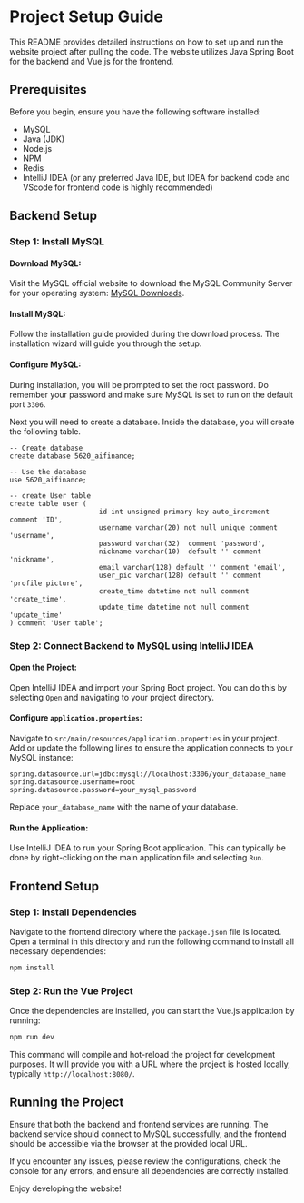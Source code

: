 # Project Setup Guide

This README provides detailed instructions on how to set up and run the website project after pulling the code. The website utilizes Java Spring Boot for the backend and Vue.js for the frontend.

## Prerequisites

Before you begin, ensure you have the following software installed:
- MySQL 
- Java (JDK) 
- Node.js
- NPM
- Redis
- IntelliJ IDEA (or any preferred Java IDE, but IDEA for backend code and VScode for frontend code is highly recommended)



## Backend Setup

### Step 1: Install MySQL

#### Download MySQL:
Visit the MySQL official website to download the MySQL Community Server for your operating system: [MySQL Downloads](https://dev.mysql.com/downloads/mysql/).

#### Install MySQL:
Follow the installation guide provided during the download process. The installation wizard will guide you through the setup.

#### Configure MySQL:
During installation, you will be prompted to set the root password. Do remember your password and make sure MySQL is set to run on the default port `3306`.

Next you will need to create a database. Inside the database, you will create the following table. 

```
-- Create database
create database 5620_aifinance;

-- Use the database
use 5620_aifinance;

-- create User table
create table user (
                      id int unsigned primary key auto_increment comment 'ID',
                      username varchar(20) not null unique comment 'username',
                      password varchar(32)  comment 'password',
                      nickname varchar(10)  default '' comment 'nickname',
                      email varchar(128) default '' comment 'email',
                      user_pic varchar(128) default '' comment 'profile picture',
                      create_time datetime not null comment 'create_time',
                      update_time datetime not null comment 'update_time'
) comment 'User table';

```
### Step 2: Connect Backend to MySQL using IntelliJ IDEA

#### Open the Project:
Open IntelliJ IDEA and import your Spring Boot project. You can do this by selecting `Open` and navigating to your project directory.

#### Configure `application.properties`:
Navigate to `src/main/resources/application.properties` in your project. Add or update the following lines to ensure the application connects to your MySQL instance:

```properties
spring.datasource.url=jdbc:mysql://localhost:3306/your_database_name
spring.datasource.username=root
spring.datasource.password=your_mysql_password
```
Replace `your_database_name` with the name of your database.

#### Run the Application:
Use IntelliJ IDEA to run your Spring Boot application. This can typically be done by right-clicking on the main application file and selecting `Run`.

## Frontend Setup

### Step 1: Install Dependencies

Navigate to the frontend directory where the `package.json` file is located. Open a terminal in this directory and run the following command to install all necessary dependencies:

```sh
npm install
```

### Step 2: Run the Vue Project

Once the dependencies are installed, you can start the Vue.js application by running:

```sh
npm run dev
```

This command will compile and hot-reload the project for development purposes. It will provide you with a URL where the project is hosted locally, typically `http://localhost:8080/`.

## Running the Project

Ensure that both the backend and frontend services are running. The backend service should connect to MySQL successfully, and the frontend should be accessible via the browser at the provided local URL.

If you encounter any issues, please review the configurations, check the console for any errors, and ensure all dependencies are correctly installed.

Enjoy developing the website!
